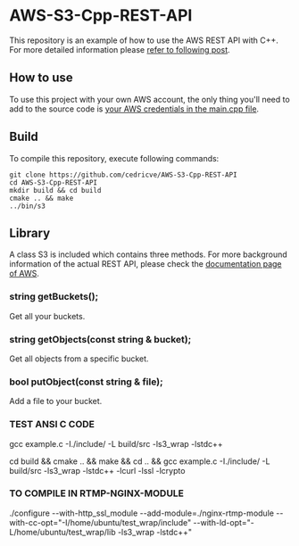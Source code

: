 # AWS-S3-Cpp-REST-API

This repository is an example of how to use the AWS REST API with C++. For more detailed information please [refer to following post](https://blog.cedric.ws/how-to-use-aws-with-your-c-application).

## How to use
To use this project with your own AWS account, the only thing you'll need to add to the source code is [your AWS credentials in the main.cpp file](https://github.com/cedricve/AWS-S3-Cpp-REST-API/blob/master/src/main.cpp#L84-L85).

## Build
To compile this repository, execute following commands:

    git clone https://github.com/cedricve/AWS-S3-Cpp-REST-API
    cd AWS-S3-Cpp-REST-API
    mkdir build && cd build
    cmake .. && make
    ../bin/s3

## Library
A class S3 is included which contains three methods. For more background information of the actual REST API, please check the [documentation page of AWS](http://docs.aws.amazon.com/AmazonS3/latest/API/APIRest.html).

### string getBuckets();
Get all your buckets.

### string getObjects(const string & bucket); 
Get all objects from a specific bucket.

### bool putObject(const string & file);
Add a file to your bucket.

### TEST ANSI C CODE
gcc example.c -I./include/  -L build/src -ls3_wrap -lstdc++

cd build && cmake .. && make && cd .. && gcc example.c -I./include/  -L build/src  -ls3_wrap -lstdc++ -lcurl -lssl -lcrypto

### TO COMPILE IN RTMP-NGINX-MODULE
./configure --with-http_ssl_module --add-module=./nginx-rtmp-module --with-cc-opt="-I/home/ubuntu/test_wrap/include"  --with-ld-opt="-L/home/ubuntu/test_wrap/lib -ls3_wrap -lstdc++"
